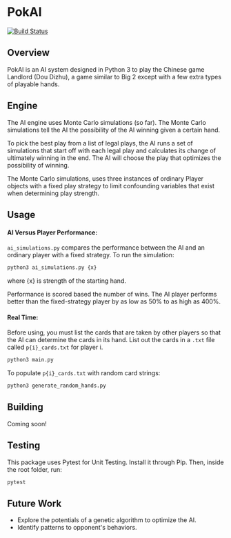 # PokAI #
[![Build Status](https://travis-ci.org/coconut750750/pokai.svg?branch=master)](https://travis-ci.org/coconut750750/pokai)

## Overview ##
PokAI is an AI system designed in Python 3 to play the Chinese game Landlord (Dou Dizhu), a game similar to Big 2 except with a few extra types of playable hands. 

## Engine ##
The AI engine uses Monte Carlo simulations (so far). The Monte Carlo simulations tell the AI the possibility of the AI winning given a certain hand. 

To pick the best play from a list of legal plays, the AI runs a set of simulations that start off with each legal play and calculates its change of ultimately winning in the end. The AI will choose the play that optimizes the possibility of winning. 

The Monte Carlo simulations, uses three instances of ordinary Player objects with a fixed play strategy to limit confounding variables that exist when determining play strength.

## Usage ##

#### AI Versus Player Performance: ####
`ai_simulations.py` compares the performance between the AI and an ordinary player with a fixed strategy. To run the simulation:
```bash
python3 ai_simulations.py {x}
```
where {x} is strength of the starting hand.

Performance is scored based the number of wins. The AI player performs better than the fixed-strategy player by as low as 50% to as high as 400%. 

#### Real Time: ####
Before using, you must list the cards that are taken by other players so that the AI can determine the cards in its hand. List out the cards in a `.txt` file called `p{i}_cards.txt` for player i.
```bash
python3 main.py
```
To populate `p{i}_cards.txt` with random card strings:
```bash
python3 generate_random_hands.py
```

## Building ##
Coming soon!

## Testing ##
This package uses Pytest for Unit Testing. Install it through Pip. Then, inside the root folder, run:

```bash
pytest
```

## Future Work ##
* Explore the potentials of a genetic algorithm to optimize the AI.
* Identify patterns to opponent's behaviors.
